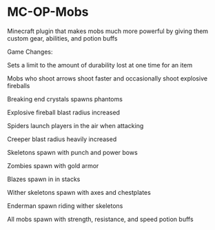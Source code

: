 # MC-OP-Mobs
Minecraft plugin that makes mobs much more  powerful by giving them custom gear, abilities, and potion buffs

Game Changes:

Sets a limit to the amount of durability lost at one time for an item

Mobs who shoot arrows shoot faster and occasionally shoot explosive fireballs

Breaking end crystals spawns phantoms

Explosive fireball blast radius increased

Spiders launch players in the air when attacking

Creeper blast radius heavily increased

Skeletons spawn with punch and power bows

Zombies spawn with gold armor

Blazes spawn in in stacks

Wither skeletons spawn with axes and chestplates

Enderman spawn riding wither skeletons

All mobs spawn with strength, resistance, and speed potion buffs
